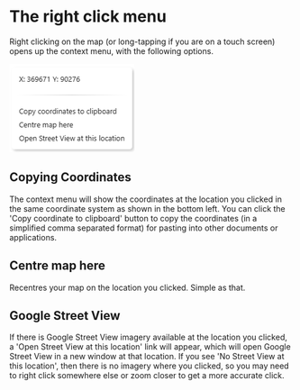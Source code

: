 # The right click menu

Right clicking on the map (or long-tapping if you are on a touch screen) opens up the context menu, with the following options.

![The Right Click menu opened on the map](../assets/images/context-menu.png)

## Copying Coordinates

The context menu will show the coordinates at the location you clicked in the same coordinate system as shown in the bottom left. You can click the 'Copy coordinate to clipboard' button to copy the coordinates (in a simplified comma separated format) for pasting into other documents or applications.

## Centre map here

Recentres your map on the location you clicked. Simple as that.

## Google Street View

If there is Google Street View imagery available at the location you clicked, a 'Open Street View at this location' link will appear, which will open Google Street View in a new window at that location. If you see 'No Street View at this location', then there is no imagery where you clicked, so you may need to right click somewhere else or zoom closer to get a more accurate click.

